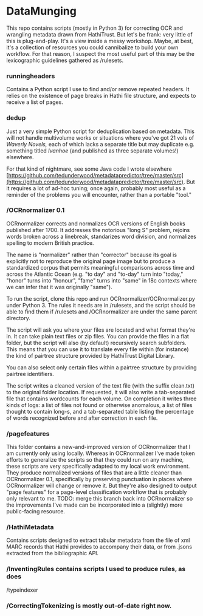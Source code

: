 # DataMunging

This repo contains scripts (mostly in Python 3) for correcting OCR
and wrangling metadata drawn from HathiTrust. But let's be frank: very little of this is plug-and-play. It's a view inside a messy workshop. Maybe, at best, it's a collection of resources you could cannibalize to build your own workflow. For that reason, I suspect the most useful part of this may be the lexicographic guidelines gathered as /rulesets.

### runningheaders
Contains a Python script I use to find and/or remove repeated headers. It relies on the existence of page breaks in Hathi file structure, and expects to receive a list of pages.

### dedup
Just a very simple Python script for deduplication based on metadata. This will not handle multivolume works or situations where you've got 21 vols of _Waverly Novels,_ each of which lacks a separate title but may duplicate e.g. something titled _Ivanhoe_ (and published as three separate volumes!) elsewhere.

For that kind of nightmare, see some Java code I wrote elsewhere [https://github.com/tedunderwood/metadatapredictor/tree/master/src](https://github.com/tedunderwood/metadatapredictor/tree/master/src). But it requires a lot of ad-hoc tuning; once again, probably most useful as a reminder of the problems you will encounter, rather than a portable "tool."

### /OCRnormalizer 0.1
OCRnormalizer corrects and normalizes OCR versions of English books published after 1700. It addresses the notorious "long S" problem, rejoins words broken across a linebreak, standarizes word division, and normalizes spelling to modern British practice. 

The name is "normalizer" rather than "corrector" because its goal is explicitly not to reproduce the original page image but to produce a standardized corpus that permits meaningful comparisons across time and across the Atlantic Ocean (e.g. "to day" and "to-day" turn into "today," "honor" turns into "honour", "fame" turns into "same" in 18c contexts where we can infer that it was originally "same").

To run the script, clone this repo and run OCRnormalizer/OCRnormalizer.py under Python 3. The rules it needs are in /rulesets, and the script should be able to find them if /rulesets and /OCRnormalizer are under the same parent directory.

The script will ask you where your files are located and what format they're in. It can take plain text files or zip files. You can provide the files in a flat folder, but the script will also (by default) recursively search subfolders. This means that you can use it to translate every file within (for instance) the kind of pairtree structure provided by HathiTrust Digital Library.

You can also select only certain files within a pairtree structure by providing pairtree identifiers.

The script writes a cleaned version of the text file (with the suffix clean.txt) to the original folder location. If requested, it will also write a tab-separated file that contains wordcounts for each volume. On completion it writes three kinds of logs: a list of files not found or otherwise anomalous, a list of files thought to contain long-s, and a tab-separated table listing the percentage of words recognized before and after correction in each file.

### /pagefeatures

This folder contains a new-and-improved version of OCRnormalizer that I am currently only using locally. Whereas in OCRnormalizer I've made token efforts to generalize the scripts so that they could run on any machine, these scripts are very specifically adapted to my local work environment. They produce normalized versions of files that are a little cleaner than OCRnormalizer 0.1, specifically by preserving punctuation in places where OCRnormalizer will change or remove it. But they're also designed to output "page features" for a page-level classification workflow that is probably only relevant to me. TODO: merge this branch back into OCRnormalizer so the improvements I've made can be incorporated into a (slightly) more public-facing resource.

### /HathiMetadata

Contains scripts designed to extract tabular metadata from the file of xml MARC records that Hathi provides to accompany their data, or from .jsons extracted from the bibliographic API.

### /InventingRules contains scripts I used to produce rules, as does
/typeindexer

### /CorrectingTokenizing is mostly out-of-date right now.

